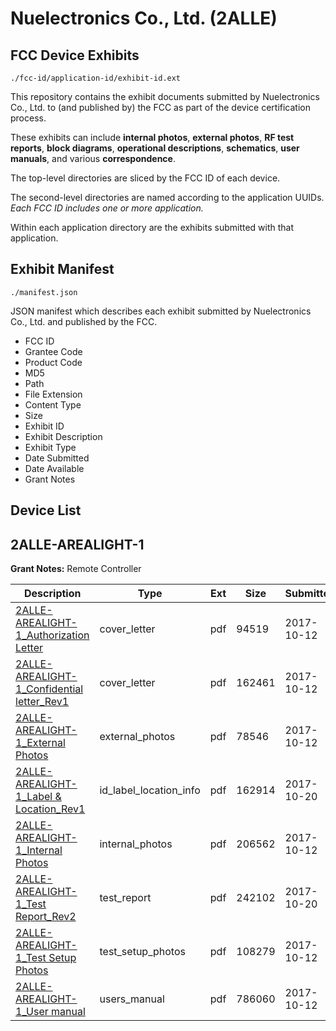 # Nuelectronics  Co., Ltd. (2ALLE)
## FCC Device Exhibits

```
./fcc-id/application-id/exhibit-id.ext
```

This repository contains the exhibit documents submitted by Nuelectronics  Co., Ltd. to (and published by) the FCC as part of the device certification process.

These exhibits can include **internal photos**, **external photos**, **RF test reports**, **block diagrams**, **operational descriptions**, **schematics**, **user manuals**, and various **correspondence**.

The top-level directories are sliced by the FCC ID of each device.

The second-level directories are named according to the application UUIDs. *Each FCC ID includes one or more application.*

Within each application directory are the exhibits submitted with that application. 

## Exhibit Manifest

```
./manifest.json
```

JSON manifest which describes each exhibit submitted by Nuelectronics  Co., Ltd. and published by the FCC.

- FCC ID
- Grantee Code
- Product Code
- MD5
- Path
- File Extension
- Content Type
- Size
- Exhibit ID
- Exhibit Description
- Exhibit Type
- Date Submitted
- Date Available
- Grant Notes

## Device List
## 2ALLE-AREALIGHT-1
**Grant Notes:** Remote Controller

| Description | Type | Ext | Size | Submitted | Available |
| ----------- | ---- | --- | ---- | --------- | --------- |
| [2ALLE-AREALIGHT-1_Authorization Letter](2ALLE-AREALIGHT-1/3cb6c3e6b23967f018eb3ad9368686e3/3602906.pdf) | cover_letter | pdf | 94519 | 2017-10-12 | 2017-10-12 |
| [2ALLE-AREALIGHT-1_Confidential letter_Rev1](2ALLE-AREALIGHT-1/3cb6c3e6b23967f018eb3ad9368686e3/3602908.pdf) | cover_letter | pdf | 162461 | 2017-10-12 | 2017-10-12 |
| [2ALLE-AREALIGHT-1_External Photos](2ALLE-AREALIGHT-1/3cb6c3e6b23967f018eb3ad9368686e3/3602912.pdf) | external_photos | pdf | 78546 | 2017-10-12 | 2017-10-12 |
| [2ALLE-AREALIGHT-1_Label & Location_Rev1](2ALLE-AREALIGHT-1/3cb6c3e6b23967f018eb3ad9368686e3/3611693.pdf) | id_label_location_info | pdf | 162914 | 2017-10-20 | 2017-10-12 |
| [2ALLE-AREALIGHT-1_Internal Photos](2ALLE-AREALIGHT-1/3cb6c3e6b23967f018eb3ad9368686e3/3602913.pdf) | internal_photos | pdf | 206562 | 2017-10-12 | 2017-10-12 |
| [2ALLE-AREALIGHT-1_Test Report_Rev2](2ALLE-AREALIGHT-1/3cb6c3e6b23967f018eb3ad9368686e3/3611692.pdf) | test_report | pdf | 242102 | 2017-10-20 | 2017-10-12 |
| [2ALLE-AREALIGHT-1_Test Setup Photos](2ALLE-AREALIGHT-1/3cb6c3e6b23967f018eb3ad9368686e3/3602918.pdf) | test_setup_photos | pdf | 108279 | 2017-10-12 | 2017-10-12 |
| [2ALLE-AREALIGHT-1_User manual](2ALLE-AREALIGHT-1/3cb6c3e6b23967f018eb3ad9368686e3/3602936.pdf) | users_manual | pdf | 786060 | 2017-10-12 | 2017-10-12 |
